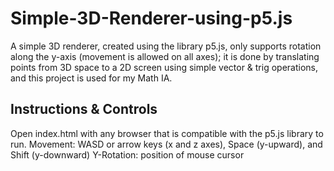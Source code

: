 # Simple-3D-Renderer-using-p5.js
A simple 3D renderer, created using the library p5.js, only supports rotation along the y-axis (movement is allowed on all axes); it is done by translating points from 3D space to a 2D screen using simple vector &amp; trig operations, and this project is used for my Math IA. 

## Instructions & Controls
Open index.html with any browser that is compatible with the p5.js library to run. 
Movement: WASD or arrow keys (x and z axes), Space (y-upward), and Shift (y-downward)
Y-Rotation: position of mouse cursor
